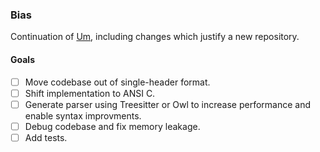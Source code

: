 ### Bias

Continuation of [Um](https://github.com/Sundown/Bias), including changes which justify a new repository.


#### Goals
 - [ ] Move codebase out of single-header format.
 - [ ] Shift implementation to ANSI C.
 - [ ] Generate parser using Treesitter or Owl to increase performance and enable syntax improvments.
 - [ ] Debug codebase and fix memory leakage.
 - [ ] Add tests.
